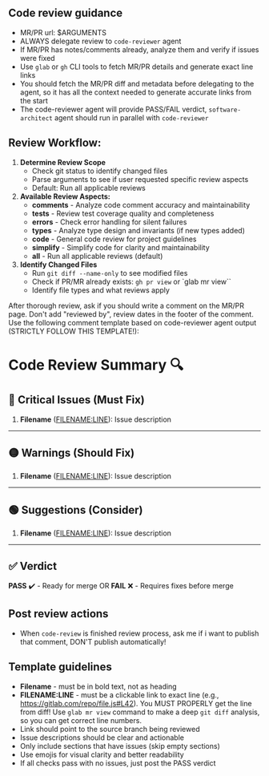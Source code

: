 ## Code review guidance

- MR/PR url: $ARGUMENTS
- ALWAYS delegate review to `code-reviewer` agent
- If MR/PR has notes/comments already, analyze them and verify if issues were fixed
- Use `glab` or `gh` CLI tools to fetch MR/PR details and generate exact line links
- You should fetch the MR/PR diff and metadata before delegating to the agent, so it has all the context needed to generate accurate links from the start
- The code-reviewer agent will provide PASS/FAIL verdict, `software-architect` agent should run in parallel with `code-reviewer`

## Review Workflow:
1. **Determine Review Scope**
   - Check git status to identify changed files
   - Parse arguments to see if user requested specific review aspects
   - Default: Run all applicable reviews
2. **Available Review Aspects:**
   - **comments** - Analyze code comment accuracy and maintainability
   - **tests** - Review test coverage quality and completeness
   - **errors** - Check error handling for silent failures
   - **types** - Analyze type design and invariants (if new types added)
   - **code** - General code review for project guidelines
   - **simplify** - Simplify code for clarity and maintainability
   - **all** - Run all applicable reviews (default)
3. **Identify Changed Files**
   - Run `git diff --name-only` to see modified files
   - Check if PR/MR already exists: `gh pr view` or `glab mr view``
   - Identify file types and what reviews apply

After thorough review, ask if you should write a comment on the MR/PR page.
Don't add "reviewed by", review dates in the footer of the comment.
Use the following comment template based on code-reviewer agent output (STRICTLY FOLLOW THIS TEMPLATE!):

# Code Review Summary 🔍

## 🔴 Critical Issues (Must Fix)
1. **Filename** ([FILENAME:LINE](https://gitdomain.com)):
Issue description
---

## 🟡 Warnings (Should Fix)
1. **Filename** ([FILENAME:LINE](https://gitdomain.com)):
Issue description
---

## 🟢 Suggestions (Consider)
1. **Filename** ([FILENAME:LINE](https://gitdomain.com)):
Issue description
---

## ✅ Verdict
**PASS** ✔️ - Ready for merge
OR
**FAIL** ❌ - Requires fixes before merge

## Post review actions
- When `code-review` is finished review process, ask me if i want to publish that comment, DON'T publish automatically!

## Template guidelines
- **Filename** - must be in bold text, not as heading
- **FILENAME:LINE** - must be a clickable link to exact line (e.g., https://gitlab.com/repo/file.js#L42). You MUST PROPERLY get the line from diff! Use `glab mr view` command to make a deep `git diff` analysis, so you can get correct line numbers.
- Link should point to the source branch being reviewed
- Issue descriptions should be clear and actionable
- Only include sections that have issues (skip empty sections)
- Use emojis for visual clarity and better readability
- If all checks pass with no issues, just post the PASS verdict
